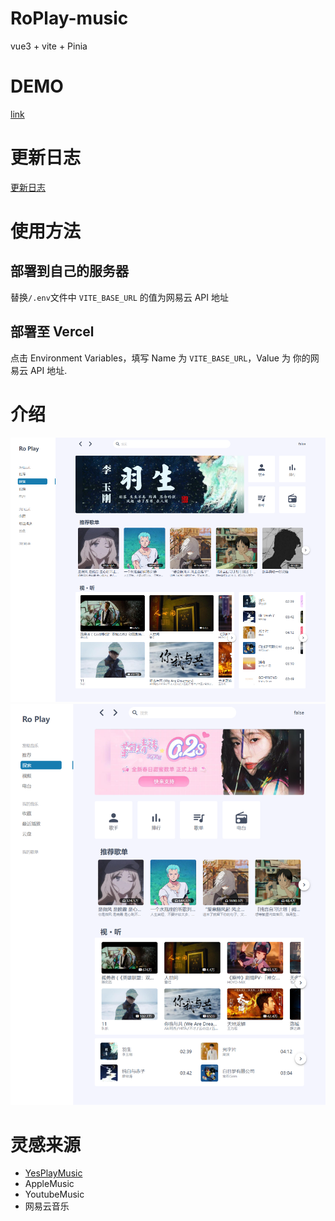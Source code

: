 # RoPlay-music

vue3 + vite + Pinia

# DEMO

[link](https://ro-play-vue3-69xxynv91-wskkku.vercel.app/#/)

# 更新日志

[更新日志](./docs/changLog.md)

# 使用方法

## 部署到自己的服务器

替换`/.env`文件中 `VITE_BASE_URL` 的值为网易云 API 地址

## 部署至 Vercel

点击 Environment Variables，填写 Name 为 `VITE_BASE_URL`，Value 为 你的网易云 API 地址.

# 介绍

![首页-lg](./images/feed-lg.png)
![首页-md](./images/feed-md.png)

# 灵感来源

- [YesPlayMusic](https://github.com/qier222/YesPlayMusic)
- AppleMusic
- YoutubeMusic
- 网易云音乐
